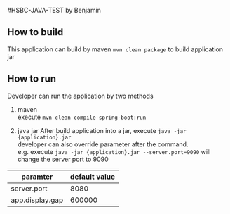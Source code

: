 #HSBC-JAVA-TEST by Benjamin
## How to build
This application can build by maven
`mvn clean package` to build application jar

## How to run
Developer can run the application by two methods

1. maven  
execute `mvn clean compile spring-boot:run`
   
2. java jar
After build application into a jar, execute `java -jar {application}.jar`  
developer can also override parameter after the command.  
e.g. execute `java -jar {application}.jar --server.port=9090` will change the server port to 9090
   
|paramter        |default value|
|-------------   |-------------|
|server.port     | 8080        |
|app.display.gap | 600000      |